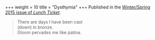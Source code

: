 +++
weight = 10
title = "Dysthymia"
+++
Published in the [Winter/Spring 2015 issue of *Lunch Ticket*](http://lunchticket.org/dysthymia/).

> There are days I have been cast  
> (down) in bronze.  
> Gloom pervades me like patina.